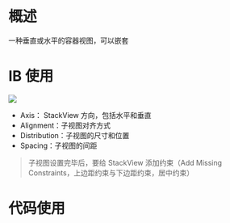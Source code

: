 # 概述

一种垂直或水平的容器视图，可以嵌套

# IB 使用

![](https://ws4.sinaimg.cn/large/006tKfTcly1fkupsvrw8dj31kw14wqck.jpg)

- Axis： StackView 方向，包括水平和垂直
- Alignment：子视图对齐方式
- Distribution：子视图的尺寸和位置
- Spacing：子视图的间距

> 子视图设置完毕后，要给 StackView 添加约束（Add Missing Constraints，上边距约束与下边距约束，居中约束）

# 代码使用



